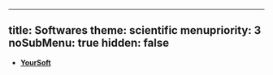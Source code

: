 -----
title: Softwares
theme: scientific
menupriority: 3
noSubMenu: true
hidden: false
-----

- [**YourSoft**](/Scratch/de/soft/yoursoft)
